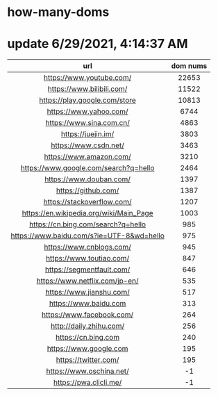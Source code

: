 # how-many-doms

# update 6/29/2021, 4:14:37 AM

url | dom nums
:-: | :-:
https://www.youtube.com/ | 22653
https://www.bilibili.com/ | 11522
https://play.google.com/store | 10813
https://www.yahoo.com/ | 6744
https://www.sina.com.cn/ | 4863
https://juejin.im/ | 3803
https://www.csdn.net/ | 3463
https://www.amazon.com/ | 3210
https://www.google.com/search?q=hello | 2464
https://www.douban.com/ | 1397
https://github.com/ | 1387
https://stackoverflow.com/ | 1207
https://en.wikipedia.org/wiki/Main_Page | 1003
https://cn.bing.com/search?q=hello | 985
https://www.baidu.com/s?ie=UTF-8&wd=hello | 975
https://www.cnblogs.com/ | 945
https://www.toutiao.com/ | 847
https://segmentfault.com/ | 646
https://www.netflix.com/jp-en/ | 535
https://www.jianshu.com/ | 517
https://www.baidu.com | 313
https://www.facebook.com/ | 264
http://daily.zhihu.com/ | 256
https://cn.bing.com | 240
https://www.google.com | 195
https://twitter.com/ | 195
https://www.oschina.net/ | -1
https://pwa.clicli.me/ | -1
